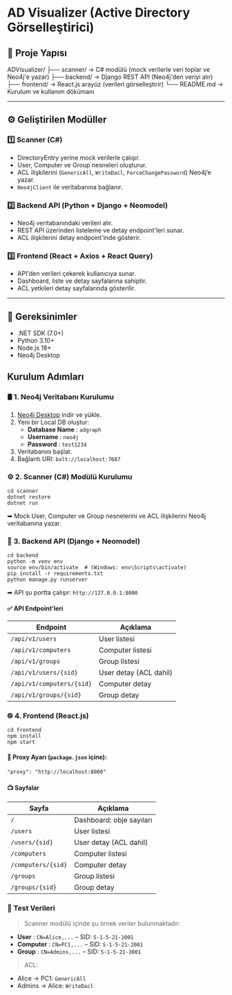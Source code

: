 # AD Visualizer (Active Directory Görselleştirici)

## 📁 Proje Yapısı

ADVisualizer/
├── scanner/		       → C# modülü (mock verilerle veri toplar ve Neo4j'e yazar)
├── backend/	 	       → Django REST API (Neo4j'den veriyi alır)
├── frontend/ 	       → React.js arayüz (verileri görselleştirir)
└── README.md 	       → Kurulum ve kullanım dökümanı

---

## ⚙️ Geliştirilen Modüller

### 1️⃣ **Scanner (C#)**

* DirectoryEntry yerine mock verilerle çalışır.
* User, Computer ve Group nesneleri oluşturur.
* ACL ilişkilerini (`GenericAll`, `WriteDacl`, `ForceChangePassword`) Neo4j’e yazar.
* `Neo4jClient` ile veritabanına bağlanır.

### 2️⃣ **Backend API (Python + Django + Neomodel)**

* Neo4j veritabanındaki verileri alır.
* REST API üzerinden listeleme ve detay endpoint'leri sunar.
* ACL ilişkilerini detay endpoint'inde gösterir.


### 3️⃣ **Frontend (React + Axios + React Query)**

* API'den verileri çekerek kullanıcıya sunar.
* Dashboard, liste ve detay sayfalarına sahiptir.
* ACL yetkileri detay sayfalarında gösterilir.

---

## 🧩 Gereksinimler

* .NET SDK (7.0+)
* Python 3.10+
* Node.js 18+
* Neo4j Desktop


## Kurulum Adımları

### 🛢️ **1. Neo4j Veritabanı Kurulumu**

1. [Neo4j Desktop]() indir ve yükle.
2. Yeni bir Local DB oluştur:
   * **Database Name** : `adgraph`
   * **Username** : `neo4j`
   * **Password** : `test1234`
3. Veritabanını başlat.
4. Bağlantı URI: `bolt://localhost:7687`


### ⚙️ **2. Scanner (C#) Modülü Kurulumu**

```cd
cd scanner
dotnet restore
dotnet run
```

➡ Mock User, Computer ve Group nesnelerini ve ACL ilişkilerini Neo4j veritabanına yazar.


### 🐍 **3. Backend API (Django + Neomodel)**

```
cd backend
python -m venv env
source env/bin/activate  # (Windows: env\Scripts\activate)
pip install -r requirements.txt
python manage.py runserver
```

➡ API şu portta çalışır: `http://127.0.0.1:8000`

#### ✅ API Endpoint'leri

| Endpoint                    | Açıklama             |
| --------------------------- | ---------------------- |
| `/api/v1/users`           | User listesi           |
| `/api/v1/computers`       | Computer listesi       |
| `/api/v1/groups`          | Group listesi          |
| `/api/v1/users/{sid}`     | User detay (ACL dahil) |
| `/api/v1/computers/{sid}` | Computer detay         |
| `/api/v1/groups/{sid}`    | Group detay            |


### 🌐 **4. Frontend (React.js)**

```
cd frontend
npm install
npm start
```

#### 🔁 Proxy Ayarı (`package.json` içine):

```
"proxy": "http://localhost:8000"
```

#### 📺 Sayfalar

| Sayfa                | Açıklama                 |
| -------------------- | -------------------------- |
| `/`                | Dashboard: obje sayıları |
| `/users`           | User listesi               |
| `/users/{sid}`     | User detay (ACL dahil)     |
| `/computers`       | Computer listesi           |
| `/computers/{sid}` | Computer detay             |
| `/groups`          | Group listesi              |
| `/groups/{sid}`    | Group detay                |


### 🧪 Test Verileri

> Scanner modülü içinde şu örnek veriler bulunmaktadır:

* **User** : `CN=Alice,...` – SID: `S-1-5-21-1001`
* **Computer** : `CN=PC1,...` – SID: `S-1-5-21-2001`
* **Group** : `CN=Admins,...` – SID: `S-1-5-21-3001`

> ACL:

* Alice → PC1: `GenericAll`
* Admins → Alice: `WriteDacl`
